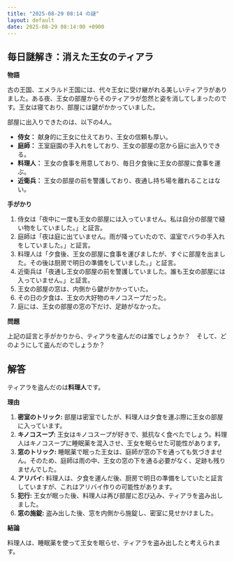 ```yaml
---
title: "2025-08-29 08:14 の謎"
layout: default
date: 2025-08-29 08:14:00 +0900
---
```

## 毎日謎解き：消えた王女のティアラ

**物語**

古の王国、エメラルド王国には、代々王女に受け継がれる美しいティアラがありました。ある夜、王女の部屋からそのティアラが忽然と姿を消してしまったのです。王女は寝ており、部屋には鍵がかかっていました。

部屋に出入りできたのは、以下の4人。

*   **侍女：** 献身的に王女に仕えており、王女の信頼も厚い。
*   **庭師：** 王室庭園の手入れをしており、王女の部屋の窓から庭に出入りできる。
*   **料理人：** 王女の食事を用意しており、毎日夕食後に王女の部屋に食事を運ぶ。
*   **近衛兵：** 王女の部屋の前を警護しており、夜通し持ち場を離れることはない。

**手がかり**

1.  侍女は「夜中に一度も王女の部屋には入っていません。私は自分の部屋で縫い物をしていました。」と証言。
2.  庭師は「夜は庭に出ていません。雨が降っていたので、温室でバラの手入れをしていました。」と証言。
3.  料理人は「夕食後、王女の部屋に食事を運びましたが、すぐに部屋を出ました。その後は厨房で明日の準備をしていました。」と証言。
4.  近衛兵は「夜通し王女の部屋の前を警護していました。誰も王女の部屋には入っていません。」と証言。
5.  王女の部屋の窓は、内側から鍵がかかっていた。
6.  その日の夕食は、王女の大好物のキノコスープだった。
7.  庭には、王女の部屋の窓の下だけ、足跡がなかった。

**問題**

上記の証言と手がかりから、ティアラを盗んだのは誰でしょうか？　そして、どのようにして盗んだのでしょうか？

## 解答

ティアラを盗んだのは**料理人**です。

**理由**

1.  **密室のトリック:** 部屋は密室でしたが、料理人は夕食を運ぶ際に王女の部屋に入っています。
2.  **キノコスープ:** 王女はキノコスープが好きで、抵抗なく食べたでしょう。料理人はキノコスープに睡眠薬を混入させ、王女を眠らせた可能性があります。
3.  **窓のトリック:** 睡眠薬で眠った王女は、庭師が窓の下を通っても気づきません。そのため、庭師は雨の中、王女の窓の下を通る必要がなく、足跡も残りませんでした。
4.  **アリバイ:** 料理人は、夕食を運んだ後、厨房で明日の準備をしていたと証言していますが、これはアリバイ作りの可能性があります。
5.  **犯行:** 王女が眠った後、料理人は再び部屋に忍び込み、ティアラを盗み出しました。
6.  **窓の施錠:** 盗み出した後、窓を内側から施錠し、密室に見せかけました。

**結論**

料理人は、睡眠薬を使って王女を眠らせ、ティアラを盗み出したと考えられます。
